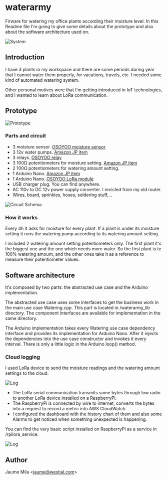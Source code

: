 # waterarmy
Firware for watering my office plants according their moisture level. In this Readme file I'm going to give some details about the prototype and also about the software architecture used on.

![System](http://westial.com/waterarmy/withcovers.jpg)

## Introduction

I have 3 plants in my workspace and there are some periods during year that I cannot water them properly, for vacations, travels, etc. I needed some kind of automated watering system.

Other personal motives were that I'm getting introduced in IoT technologies, and I wanted to learn about LoRa communication. 

## Prototype

![Prototype](http://westial.com/waterarmy/prototype2.jpg)

### Parts and circuit

* 3 moisture sensor. [OSOYOO moisture sensor](https://osoyoo.com/2018/04/29/use-arduino-to-detect-soil-moisture-and-display-daga-in-16x2-lcd/).
* 3 12v water pumps. [Amazon JP item](https://www.amazon.co.jp/gp/product/B06XYC54XR/ref=ppx_yo_dt_b_asin_title_o01_s00?ie=UTF8&psc=1)
* 3 relays. [OSOYOO relay](https://osoyoo.com/2017/08/28/arduino-lesson-1-channel-relay-module/)
* 3 100Ω potentiometers for moisture setting. [Amazon JP item](https://www.amazon.co.jp/gp/product/B01MG0XKPQ/ref=ppx_yo_dt_b_asin_title_o06_s00?ie=UTF8&psc=1)
* 2 100Ω potentiometers for watering amount setting.
* 1 Arduino Nano. [Amazon JP item](https://www.amazon.co.jp/gp/product/B01F741W6O/ref=ppx_yo_dt_b_asin_title_o08_s00?ie=UTF8&psc=1)
* 1 Arduino Nano. [OSOYOO LoRa module](https://osoyoo.com/2018/07/26/osoyoo-lora-tutorial-how-to-use-the-uart-lora-module-with-arduino/)
* USB charger plug. You can find anywhere.
* AC 110v to DC 12v power supply converter. I recicled from my old router.
* Wires, board, sprinkles, hoses, soldering stuff,...

![Circuit Schema](http://westial.com/waterarmy/relayedwateringofficeplants_v1.jpg)

### How it works

Every 4h it asks for moisture for every plant. If a plant is under its moisture setting it runs the watering pump according to its watering amount setting.

I included 2 watering amount setting potentiometers only. The first plant it's the biggest one and the one which needs more water. So the first plant is te 100% watering amount, and the other ones take it as a reference to measure their potentiometer values.

## Software architecture

It's composed by two parts: the abstracted use case and the Arduino implementation.

The abstracted use case uses some interfaces to get the business work in the main use case Watering.cpp. This part is located in /waterarmy_lib directory. The component interfaces are available for implementation in the same directory.

The Arduino implementation takes every Watering use case dependency interface and provides its implementation for Arduino Nano. After it injects the dependencies into the use case constructor and invokes it every interval. There is only a little logic in the Arduino loop() method.

### Cloud logging

I used LoRa device to send the moisture readings and the watering amount settings to the cloud.

![Log](http://westial.com/waterarmy/wateringlog.png)

* The LoRa serial communication transmits some bytes through low radio to another LoRa device installed on a RaspberryPi. 
* The RaspberryPi is connected by wire to internet, converts the bytes into a request to record a metric into AWS CloudWatch. 
* I configured the  dashboard with the history chart of them and also some Alarms to get noticed when something unexpected is happening.

You can find the very basic script installed on RaspberryPi as a service in /rpilora_service.

![Log](http://westial.com/waterarmy/rpilora.jpg)

## Author

Jaume Mila 
<[jaume@westial.com](mailto:jaume@westial.com)>

